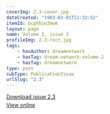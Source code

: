 ```yaml
---
coverImg: 2.3-cover.jpg
dateCreated: "1983-03-01T11:32:52"
itemId: bcphbje2mwm
layout: page
name: Volume 2, issue 3
profileImg: 2.3-rect.jpg
tags:
    - hasAuthor: dreamnetwork
    - hasTag: dream-network-volume-2
    - hasTag: dreamnetwork
type: post
subType: PublicationIssue
urlSlug: "2.3"
---
```


<p style="margin-block-end: 5px; margin-block-start: 5px;"><a href="../files/pdfs/Volume_2/2.3-Dream-Craft-Volume-2-No-3.pdf" download="">Download issue 2.3</a></p><p style="margin-block-end: 5px; margin-block-start: 5px;"><a href="../files/pdfs/Volume_2/2.3-Dream-Craft-Volume-2-No-3.pdf">View online</a></p>
